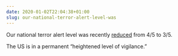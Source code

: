 ```yaml
---
date: 2020-01-02T22:04:38+01:00
slug: our-national-terror-alert-level-was
---
```

Our national terror alert level was recently [reduced](https://www.dutchnews.nl/news/2019/12/national-terror-threat-level-reduced-after-six-years-at-substantial/) from 4/5 to 3/5.

The US is in a permanent “heightened level of vigilance.”

